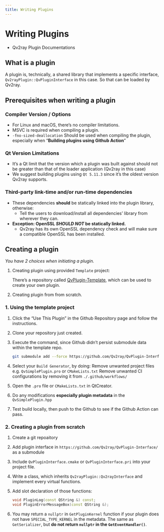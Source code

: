 ```yaml
---
title: Writing Plugins
---
```


# Writing Plugins

- Qv2ray Plugin Documentations

## What is a plugin

A plugin is, technically, a shared library that implements a specific interface, `Qv2rayPlugin::QvPluginInterface` in this case. So that can be loaded by Qv2ray.

## Prerequisites when writing a plugin

### Compiler Version / Options

- For Linux and macOS, there’s no compiler limitations.
- MSVC is required when compiling a plugin.
- `-fno-sized-deallocation` Should be used when compiling the plugin, especially when “**Building plugins using Github Action**”

### Qt Version Limitations

- It’s a Qt limit that the version which a plugin was built against should not be greater than that of the loader application (Qv2ray in this case)
- We suggest building plugins using `Qt 5.11.3` since it’s the oldest version Qv2ray supports.

### Third-party link-time and/or run-time dependencies

- These dependencies **should** be statically linked into the plugin library, otherwise:
  - Tell the users to download/install all dependencies’ library from wherever they can.
- **Exception: OpenSSL *SHOULD NOT* be statically linked.**
  - Qv2ray has its own OpenSSL dependency check and will make sure a compatible OpenSSL has been installed.

## Creating a plugin

*You have 2 choices when initiating a plugin.*

1. Creating plugin using provided `Template` project:

   There’s a repository called [QvPlugin-Template](https://github.com/Qv2ray/QvPlugin-Template), which can be used to create your own plugin.

2. Creating plugin from from scratch.

### 1. Using the template project

1. Click the “Use This Plugin” in the Github Repository page and follow the instructions.
2. Clone your repository just created.
3. Execute the command, since Github didn’t persist submodule data within the template repo.

   ```bash
   git submodule add --force https://github.com/Qv2ray/QvPlugin-Interface/ ./interface
   ```

4. Select your `Build Generator`, by doing:
   Remove unwanted project files e.g. `QvSimplePlugin.pro` or `CMakeLists.txt`
   Remove unwanted CI configurations by removing it from `./.github/workflows/`

5. Open the `.pro` file or `CMakeLists.txt` in QtCreator.
6. Do any modifications **especially plugin metadata** in the `QvSimplePlugin.hpp`
7. Test build locally, then push to the Github to see if the Github Action can pass.

### 2. Creating a plugin from scratch

1. Create a git repoaitory
2. Add plugin interface in `https://github.com/Qv2ray/QvPlugin-Interface/` as a submodule
3. Include `QvPluginInterface.cmake` or `QvPluginInterface.pri` into your project file.
4. Write a class, which inherits `Qv2rayPlugin::Qv2rayInterface` and implement every virtual functions.
5. Add slot declaration of those functions:

   ```cpp
   void PluginLog(const QString &) const;
   void PluginErrorMessageBox(const QString &);
   ```

6. You may return a `nullptr` in `GetPluginKernel` function if your plugin does not have `SPECIAL_TYPE_KERNEL` in the metadata.
   The same as `GetSerializer`, but **do not return `nullptr` in the `GetEventHandler()`**.
